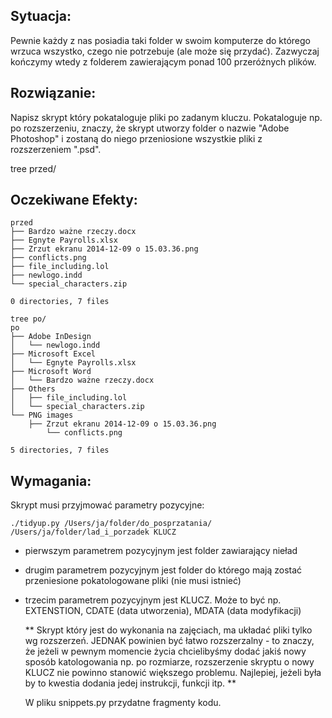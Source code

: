 ## Sytuacja:
Pewnie każdy z nas posiadia taki folder w swoim komputerze do którego wrzuca wszystko, czego nie potrzebuje (ale może się przydać). Zazwyczaj kończymy wtedy z folderem zawierającym ponad 100 przeróżnych plików.

## Rozwiązanie:
Napisz skrypt który pokataloguje pliki po zadanym kluczu. Pokataloguje np. po rozszerzeniu, znaczy, że skrypt utworzy folder o nazwie "Adobe Photoshop" i zostaną do niego przeniosione wszystkie pliki z rozszerzeniem ".psd".

tree przed/
## Oczekiwane Efekty:
```
przed
├── Bardzo ważne rzeczy.docx
├── Egnyte Payrolls.xlsx
├── Zrzut ekranu 2014-12-09 o 15.03.36.png
├── conflicts.png
├── file_including.lol
├── newlogo.indd
└── special_characters.zip

0 directories, 7 files
```
```
tree po/
po
├── Adobe InDesign
│   └── newlogo.indd
├── Microsoft Excel
│   └── Egnyte Payrolls.xlsx
├── Microsoft Word
│   └── Bardzo ważne rzeczy.docx
├── Others
│   ├── file_including.lol
│   └── special_characters.zip
└── PNG images
    ├── Zrzut ekranu 2014-12-09 o 15.03.36.png
        └── conflicts.png

5 directories, 7 files
```
## Wymagania:
Skrypt musi przyjmować parametry pozycyjne: 
```
./tidyup.py /Users/ja/folder/do_posprzatania/ /Users/ja/folder/lad_i_porzadek KLUCZ
```
* pierwszym parametrem pozycyjnym jest folder zawiarający nieład
* drugim parametrem pozycyjnym jest folder do którego mają zostać przeniesione pokatologowane pliki (nie musi istnieć)
* trzecim parametrem pozycyjnym jest KLUCZ. Może to być np. EXTENSTION, CDATE (data utworzenia), MDATA (data
  modyfikacji)

  ** Skrypt który jest do wykonania na zajęciach, ma układać pliki tylko wg rozszerzeń. JEDNAK powinien być łatwo
  rozszerzalny - to znaczy, że jeżeli w pewnym momencie życia chcielibyśmy dodać jakiś nowy sposób katologowania np. po
  rozmiarze, rozszerzenie skryptu o nowy KLUCZ nie powinno stanowić większego problemu. Najlepiej, jeżeli była by to
  kwestia dodania jedej instrukcji, funkcji itp. **

  W pliku snippets.py przydatne fragmenty kodu.
